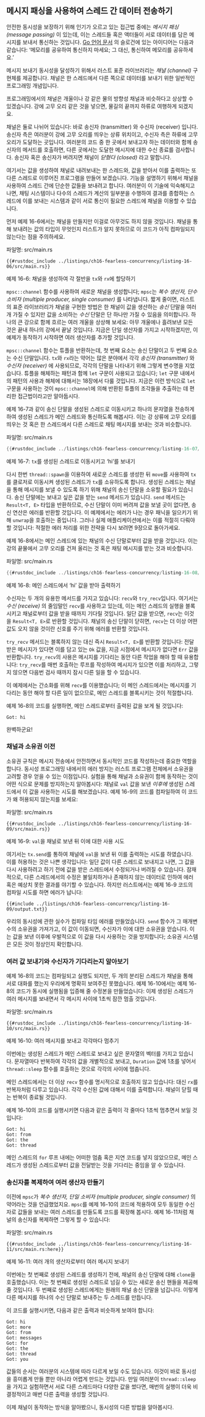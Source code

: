 ## 메시지 패싱을 사용하여 스레드 간 데이터 전송하기

안전한 동시성을 보장하기 위해 인기가 오르고 있는 접근법 중에는 *메시지 패싱 (message passing)*
이 있는데, 이는 스레드들 혹은 액터들이 서로 데이터를 담은 메시지를 보내서
통신하는 것입니다. [Go 언어 문서](https://golang.org/doc/effective_go.html#concurrency)
의 슬로건에 있는 아이디어는 다음과 같습니다: ‘메모리를 공유하여 통신하지
마세요; 그 대신, 통신하여 메모리를 공유하세요.’

메시지 보내기 동시성을 달성하기 위해서 러스트 표준 라이브러리는 *채널 (channel)*
구현체를 제공합니다. 채널은 한 스레드에서 다른 쪽으로 데이터를 보내기 위한
일반적인 프로그래밍 개념입니다.

프로그래밍에서의 채널은 개울이나 강 같은 물의 방향성 채널과
비슷하다고 상상할 수 있겠습니다. 강에 고무 오리 같은 것을
넣으면, 물길의 끝까지 하류로 여행하게 되겠지요.

채널은 둘로 나뉘어 있습니다: 바로 송신자 (transmitter) 와 수신자 (receiver) 입니다.
송신자 측은 여러분이 강에 고무 오리를 띄우는 상류 위치이고, 수신자
측은 하류에 고무 오리가 도달하는 곳입니다. 여러분의 코드 중 한 곳에서
보내고자 하는 데이터와 함께 송신자의 메서드를 호출하면, 다른 곳에서는
도달한 메시지에 대한 수신 종료를 검사합니다. 송신자 혹은 송신자가
버려지면 채널이 *닫혔다 (closed)* 라고 말합니다.

여기서는 값을 생성하여 채널로 내려보내는 한 스레드와, 값을 받아서
이를 출력하는 또 다른 스레드로 이루어진 프로그램을 만들어 보겠습니다.
기능을 설명하기 위해서 채널을 사용하여 스레드 간에 단순한 값들을
보내려고 합니다. 여러분이 이 기술에 익숙해지고 나면, 채팅 시스템이나
다수의 스레드가 계산의 일부분을 수행하여 결과를 종합하는 스레드에
이를 보내는 시스템과 같이 서로 통신이 필요한 스레드에 채널을
이용할 수 있습니다.

먼저 예제 16-6에서는 채널을 만들지만 이걸로 아무것도 하지 않을 것입니다.
채널을 통해 보내려는 값의 타입이 무엇인지 러스트가 알지 못하므로 이 코드가
아직 컴파일되지 않는다는 점을 주의하세요.

<span class="filename">파일명: src/main.rs</span>

```rust,ignore,does_not_compile
{{#rustdoc_include ../listings/ch16-fearless-concurrency/listing-16-06/src/main.rs}}
```

<span class="caption">예제 16-6: 채널을 생성하여 각 절반을
`tx`와 `rx`에 할당하기</span>

`mpsc::channel` 함수를 사용하여 새로운 채널을 생성합니다; `mpsc`는
*복수 생산자, 단수 소비자 (multiple producer, single consumer)* 를
나타냅니다. 짧게 줄이면, 러스트의 표준 라이브러리가 채널을 구현한 방법은
한 채널이 값을 생산하는 *송신* 단말을 여러 개 가질 수 있지만 값을 소비하는
*수신* 단말은 단 하나만 가질 수 있음을 의미합니다. 하나의 큰 강으로 함께
흐르는 여러 개울을 상상해 보세요: 아무 개울에나 흘려보낸 모든 것은 끝내 하나의
강에서 끝날 것입니다. 지금은 단일 생산자를 가지고 시작하겠지만, 이 예제가 동작하기
시작하면 여러 생산자를 추가할 것입니다.

`mpsc::channel` 함수는 튜플을 반환하는데, 첫 번째 요소는 송신
단말이고 두 번째 요소는 수신 단말입니다. `tx`와 `rx`라는 약어는
많은 분야에서 각각 *송신자 (transmitter)* 와 *수신자 (receiver)* 에
사용되므로, 각각의 단말을 나타내기 위해 그렇게 변수명을 지었습니다.
튜플을 해체하는 패턴과 함께 `let` 구문이 사용되고 있습니다;
`let` 구문 내에서의 패턴의 사용과 해체에 대해서는 18장에서 다룰
것입니다. 지금은 이런 방식으로 `let` 구문을 사용하는 것이
`mpsc::channel`에 의해 반환된 튜플의 조각들을 추출하는 데 편리한
접근법이라고만 알아둡시다.

예제 16-7과 같이 송신 단말을 생성된 스레드로 이동시키고 하나의
문자열을 전송하게 하여 생성된 스레드가 메인 스레드와 통신하도록
해봅시다. 이는 강 상류에 고무 오리를 띄우는 것 혹은 한 스레드에서 다른
스레드로 채팅 메시지를 보내는 것과 비슷합니다.

<span class="filename">파일명: src/main.rs</span>

```rust
{{#rustdoc_include ../listings/ch16-fearless-concurrency/listing-16-07/src/main.rs}}
```

<span class="caption">예제 16-7: `tx`를 생성된 스레드로 이동시키고
‘hi’를 보내기</span>

다시 한번 `thread::spawn`을 이용하여 새로운 스레드를 생성한 뒤 `move`를
사용하여 `tx`를 클로저로 이동시켜 생성된 스레드가 `tx`를 소유하도록 합니다.
생성된 스레드는 채널을 통해 메시지를 보낼 수 있도록 하기 위해 채널의 송신 단말을
소유할 필요가 있습니다. 송신 단말에는 보내고 싶은 값을 받는 `send` 메서드가
있습니다. `send` 메서드는 `Result<T, E>` 타입을 반환하므로, 수신 단말이
이미 버려져 값을 보낼 곳이 없다면, 송신 연산은 에러를 반환할 것입니다.
이 예제에서는 에러가 나는 경우 패닉을 일으키기 위해 `unwrap`을 호출하는
중입니다. 그러나 실제 애플리케이션에서는 이를 적절히 다뤄야 할 것입니다:
적절한 에러 처리를 위한 전략을 다시 보려면 9장으로 돌아가세요.

예제 16-8에서는 메인 스레드에 있는 채널의 수신 단말로부터 값을
받을 것입니다. 이는 강의 끝물에서 고무 오리를 건져 올리는 것 혹은 채팅
메시지를 받는 것과 비슷합니다.

<span class="filename">파일명: src/main.rs</span>

```rust
{{#rustdoc_include ../listings/ch16-fearless-concurrency/listing-16-08/src/main.rs}}
```

<span class="caption">예제 16-8: 메인 스레드에서 ‘hi’ 값을
받아 출력하기</span>

수신자는 두 개의 유용한 메서드를 가지고 있습니다: `recv`와 `try_recv`입니다. 여기서는
*수신 (receive)* 의 줄임말인 `recv`를 사용하고 있는데, 이는 메인 스레드의 실행을
블록시키고 채널로부터 값을 받을 때까지 기다릴 것입니다. 일단 값을 받으면, `recv`는
이것을 `Result<T, E>`로 반환할 것입니다. 채널의 송신 단말이 닫히면, `recv`는 더
이상 어떤 값도 오지 않을 것이란 신호를 주기 위해 에러를 반환할 것입니다.

`try_recv` 메서드는 블록하지 않는 대신 즉시 `Result<T, E>`를
반환할 것입니다: 전달받은 메시지가 있다면 이를 담고 있는 `Ok` 값을,
지금 시점에서 메시지가 없다면 `Err` 값을 반환합니다. `try_recv`의
사용은 메시지를 기다리는 동안 다른 작업을 해야 할 때 유용합니다:
`try_recv`를 매번 호출하는 루프를 작성하여 메시지가 있으면 이를
처리하고, 그렇지 않으면 다음번 검사 때까지 잠시 다른 일을 할 수
있습니다.

이 예제에서는 간소화를 위해 `recv`를 이용했습니다; 이 메인 스레드에서는
메시지를 기다리는 동안 해야 할 다른 일이 없으므로, 메인 스레드를 블록시키는
것이 적절합니다.

예제 16-8의 코드를 실행하면, 메인 스레드로부터 출력된 값을 보게
될 것입니다:

<!-- Not extracting output because changes to this output aren't significant;
the changes are likely to be due to the threads running differently rather than
changes in the compiler -->

```text
Got: hi
```

완벽하군요!

### 채널과 소유권 이전

소유권 규칙은 메시지 전송에서 안전하면서 동시적인 코드를 작성하는데
중요한 역할을 합니다. 동시성 프로그래밍 내에서의 에러 방지는 러스트
프로그램 전체에서 소유권을 고려할 경우 얻을 수 있는 이점입니다. 실험을
통해 채널과 소유권이 함께 동작하는 것이 어떤 식으로 문제를 방지하는지
알아봅시다: 채널로 `val` 값을 보낸 *이후에* 생성된 스레드에서 이 값을
사용하는 시도를 해보겠습니다. 예제 16-9의 코드를 컴파일하여 이 코드가
왜 허용되지 않는지를 보세요:

<span class="filename">파일명: src/main.rs</span>

```rust,ignore,does_not_compile
{{#rustdoc_include ../listings/ch16-fearless-concurrency/listing-16-09/src/main.rs}}
```

<span class="caption">예제 16-9: `val`을 채널로 보낸 뒤
이에 대한 사용 시도</span>

여기서는 `tx.send`를 통하여 채널에 `val`을 보낸 뒤 이를 출력하는 시도를
하였습니다. 이를 허용하는 것은 나쁜 생각입니다: 일단 값이 다른 스레드로 보내지고
나면, 그 값을 다시 사용하려고 하기 전에 값을 받은 스레드에서 수정되거나
버려질 수 있습니다. 잠재적으로, 다른 스레드에서의 수정은 불일치하거나 존재하지 않는
데이터로 인하여 에러 혹은 예상치 못한 결과를 야기할 수 있습니다. 하지만 러스트에서는
예제 16-9 코드의 컴파일 시도를 하면 에러가 납니다:

```console
{{#include ../listings/ch16-fearless-concurrency/listing-16-09/output.txt}}
```

우리의 동시성에 관한 실수가 컴파일 타임 에러를 만들었습니다. `send` 함수가
그 매개변수의 소유권을 가져가고, 이 값이 이동되면, 수신자가 이에 대한
소유권을 얻습니다. 이는 값을 보낸 이후에 우발적으로 이 값을 다시 사용하는
것을 방지합니다; 소유권 시스템은 모든 것이 정상인지 확인합니다.

### 여러 값 보내기와 수신자가 기다리는지 알아보기

예제 16-8의 코드는 컴파일되고 실행도 되지만, 두 개의 분리된 스레드가
채널을 통해 서로 대화를 했는지 우리에게 명확히 보여주진 못했습니다.
예제 16-10에서는 예제 16-8의 코드가 동시에 실행됨을 입증해 줄
수정본을 만들었습니다: 이제 생성된 스레드가 여러 메시지를 보내면서
각 메시지 사이에 1초씩 잠깐 멈출 것입니다.

<span class="filename">파일명: src/main.rs</span>

```rust,noplayground
{{#rustdoc_include ../listings/ch16-fearless-concurrency/listing-16-10/src/main.rs}}
```

<span class="caption">예제 16-10: 여러 메시지를 보내고
각각마다 멈추기</span>

이번에는 생성된 스레드가 메인 스레드로 보내고 싶은 문자열의 벡터를 
가지고 있습니다. 문자열마다 반복하여 각각의 값을 개별적으로 보내고,
`Duration` 값에 1초를 넣어서 `thread::sleep` 함수를 호출하는 것으로
각각의 사이에 멈춥니다.

메인 스레드에서는 더 이상 `recv` 함수를 명시적으로 호출하지 않고 있습니다:
대신 `rx`를 반복자처럼 다루고 있습니다. 각각 수신된 값에 대해서 이를
출력합니다. 채널이 닫힐 때는 반복이 종료될 것입니다.

예제 16-10의 코드를 실행시키면 다음과 같은 출력이 각 줄마다 1초씩
멈추면서 보일 것입니다:

<!-- Not extracting output because changes to this output aren't significant;
the changes are likely to be due to the threads running differently rather than
changes in the compiler -->

```text
Got: hi
Got: from
Got: the
Got: thread
```

메인 스레드의 `for` 루프 내에는 어떠한 멈춤 혹은 지연 코드를 넣지 않았으므로,
메인 스레드가 생성된 스레드로부터 값을 전달받는 것을 기다리는 중임을 알 수
있습니다.

### 송신자를 복제하여 여러 생산자 만들기

이전에 `mpsc`가 *복수 생산자, 단일 소비자 (multiple producer, single consumer)*
의 약어라는 것을 언급했었지요. `mpsc`를 예제 16-10의 코드에 적용하여 모두 동일한
수신자로 값들을 보내는 여러 스레드를 만들도록 코드를 확장해 봅시다. 예제 16-11처럼
채널의 송신자를 복제하면 그렇게 할 수 있습니다:

<span class="filename">파일명: src/main.rs</span>

```rust,noplayground
{{#rustdoc_include ../listings/ch16-fearless-concurrency/listing-16-11/src/main.rs:here}}
```

<span class="caption">예제 16-11: 여러 개의 생산자로부터 여러 메시지
보내기</span>

이번에는 첫 번째로 생성된 스레드를 생성하기 전에, 채널의 송신 단말에 대해 `clone`을
호출했습니다. 이는 첫 번째로 생성된 스레드로 넘길 수 있는 새로운 송신 핸들을
제공해 줄 것입니다. 두 번째로 생성된 스레드에게는 원래의 채널 송신 단말을 넘깁니다.
이렇게 다른 메시지를 하나의 수신 단말로 보내주는 두 스레드를 만듭니다.

이 코드를 실행시키면, 다음과 같은 출력과 비슷하게 보여야 합니다:

<!-- Not extracting output because changes to this output aren't significant;
the changes are likely to be due to the threads running differently rather than
changes in the compiler -->

```text
Got: hi
Got: more
Got: from
Got: messages
Got: for
Got: the
Got: thread
Got: you
```

값들의 순서는 여러분의 시스템에 따라 다르게 보일 수도 있습니다. 이것이 바로
동시성을 흥미롭게 만들 뿐만 아니라 어렵게 만드는 것입니다. 만일 여러분이
`thread::sleep`을 가지고 실험하면서 서로 다른 스레드마다 다양한 값을 썼다면,
매번의 실행이 더욱 비결정적이고 매번 다른 출력을 생성할 것입니다.

이제 채널이 동작하는 방식을 알아봤으니, 동시성의 다른 방법을
알아봅시다.
